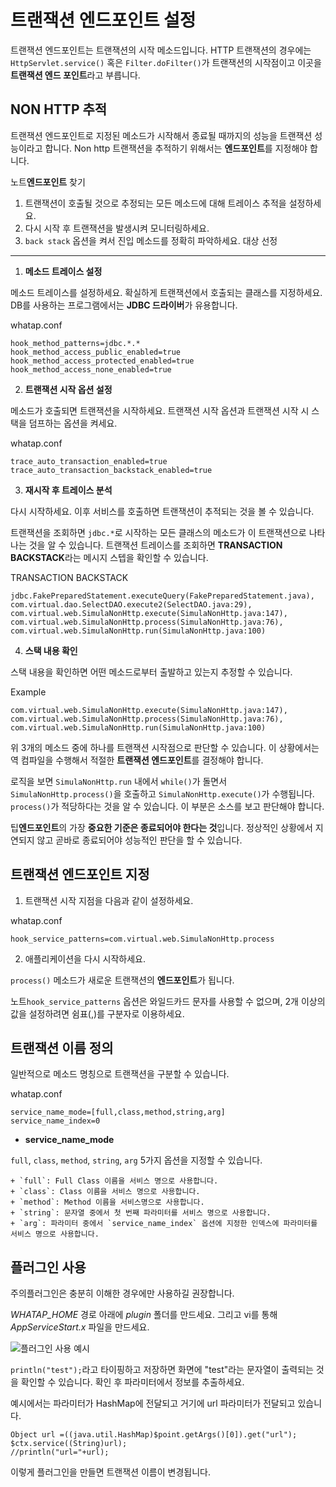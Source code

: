 트랜잭션 엔드포인트 설정
=============

트랜잭션 엔드포인트는 트랜잭션의 시작 메소드입니다. HTTP 트랜잭션의 경우에는 `HttpServlet.service()` 혹은 `Filter.doFilter()`가 트랜잭션의 시작점이고 이곳을 **트랜잭션 엔드 포인트**라고 부릅니다.

NON HTTP 추적[​](#non-http-추적 "NON HTTP 추적에 대한 직접 링크")
----------------------------------------------------

트랜잭션 엔드포인트로 지정된 메소드가 시작해서 종료될 때까지의 성능을 트랜잭션 성능이라고 합니다. Non http 트랜잭션을 추적하기 위해서는 **엔드포인트**를 지정해야 합니다.

노트**엔드포인트** 찾기

1. 트랜잭션이 호출될 것으로 추정되는 모든 메소드에 대해 트레이스 추적을 설정하세요.
2. 다시 시작 후 트랜잭션을 발생시켜 모니터링하세요.
3. `back stack` 옵션을 켜서 진입 메소드를 정확히 파악하세요.
대상 선정[​](#대상-선정 "대상 선정에 대한 직접 링크")
----------------------------------

1. **메소드 트레이스 설정**

메소드 트레이스를 설정하세요. 확실하게 트랜잭션에서 호출되는 클래스를 지정하세요. DB를 사용하는 프로그램에서는 **JDBC 드라이버**가 유용합니다.

whatap.conf
```
hook_method_patterns=jdbc.*.*  
hook_method_access_public_enabled=true  
hook_method_access_protected_enabled=true  
hook_method_access_none_enabled=true  

```
2. **트랜잭션 시작 옵션 설정**

메소드가 호출되면 트랜잭션을 시작하세요. 트랜잭션 시작 옵션과 트랜잭션 시작 시 스택을 덤프하는 옵션을 켜세요.

whatap.conf
```
trace_auto_transaction_enabled=true  
trace_auto_transaction_backstack_enabled=true  

```
3. **재시작 후 트레이스 분석**

다시 시작하세요. 이후 서비스를 호출하면 트랜잭션이 추적되는 것을 볼 수 있습니다.

트랜잭션을 조회하면 `jdbc.*`로 시작하는 모든 클래스의 메소드가 이 트랜잭션으로 나타나는 것을 알 수 있습니다. 트랜잭션 트레이스를 조회하면 **TRANSACTION BACKSTACK**라는 메시지 스텝을 확인할 수 있습니다.

TRANSACTION BACKSTACK
```
jdbc.FakePreparedStatement.executeQuery(FakePreparedStatement.java),  
com.virtual.dao.SelectDAO.execute2(SelectDAO.java:29),  
com.virtual.web.SimulaNonHttp.execute(SimulaNonHttp.java:147),  
com.virtual.web.SimulaNonHttp.process(SimulaNonHttp.java:76),  
com.virtual.web.SimulaNonHttp.run(SimulaNonHttp.java:100)  

```
4. **스택 내용 확인**

스택 내용을 확인하면 어떤 메소드로부터 출발하고 있는지 추정할 수 있습니다.

Example
```
com.virtual.web.SimulaNonHttp.execute(SimulaNonHttp.java:147),  
com.virtual.web.SimulaNonHttp.process(SimulaNonHttp.java:76),  
com.virtual.web.SimulaNonHttp.run(SimulaNonHttp.java:100)  

```
위 3개의 메소드 중에 하나를 트랜잭션 시작점으로 판단할 수 있습니다. 이 상황에서는 역 컴파일을 수행해서 적절한 **트랜잭션 엔드포인트**를 결정해야 합니다.

로직을 보면 `SimulaNonHttp.run` 내에서 `while()`가 돌면서 `SimulaNonHttp.process()`을 호출하고 `SimulaNonHttp.execute()`가 수행됩니다. `process()`가 적당하다는 것을 알 수 있습니다. 이 부분은 소스를 보고 판단해야 합니다.

팁**엔드포인트**의 가장 **중요한 기준은 종료되어야 한다는 것**입니다. 정상적인 상황에서 지연되지 않고 곧바로 종료되어야 성능적인 판단을 할 수 있습니다.

트랜잭션 엔드포인트 지정[​](#트랜잭션-엔드포인트-지정 "트랜잭션 엔드포인트 지정에 대한 직접 링크")
----------------------------------------------------------

1. 트랜잭션 시작 지점을 다음과 같이 설정하세요.

whatap.conf
```
hook_service_patterns=com.virtual.web.SimulaNonHttp.process  

```
2. 애플리케이션을 다시 시작하세요.

`process()` 메소드가 새로운 트랜잭션의 **엔드포인트**가 됩니다.

노트`hook_service_patterns` 옵션은 와일드카드 문자를 사용할 수 없으며, 2개 이상의 값을 설정하려면 쉼표(,)를 구분자로 이용하세요.

트랜잭션 이름 정의[​](#트랜잭션-이름-정의 "트랜잭션 이름 정의에 대한 직접 링크")
-------------------------------------------------

일반적으로 메소드 명칭으로 트랜잭션을 구분할 수 있습니다.

whatap.conf
```
service_name_mode=[full,class,method,string,arg]  
service_name_index=0  

```
* **service\_name\_mode**

`full`, `class`, `method`, `string`, `arg` 5가지 옵션을 지정할 수 있습니다.


	+ `full`: Full Class 이름을 서비스 명으로 사용합니다.
	+ `class`: Class 이름을 서비스 명으로 사용합니다.
	+ `method`: Method 이름을 서비스명으로 사용합니다.
	+ `string`: 문자열 중에서 첫 번째 파라미터를   서비스 명으로 사용합니다.
	+ `arg`: 파라미터 중에서 `service_name_index` 옵션에 지정한 인덱스에 파라미터를 서비스 명으로 사용합니다.

플러그인 사용[​](#플러그인-사용 "플러그인 사용에 대한 직접 링크")
----------------------------------------

주의플러그인은 충분히 이해한 경우에만 사용하길 권장합니다.

*WHATAP\_HOME* 경로 아래에 *plugin* 폴더를 만드세요. 그리고 vi를 통해 *AppServiceStart.x* 파일을 만드세요.

![플러그인 사용 예시](https://img.whatap.io/media/agent_python/data/app_start_plug.png)

`println("test");`라고 타이핑하고 저장하면 화면에 "test"라는 문자열이 출력되는 것을 확인할 수 있습니다. 확인 후 파라미터에서 정보를 추출하세요.

예시에서는 파라미터가 HashMap에 전달되고 거기에 url 파라미터가 전달되고 있습니다.


```
Object url =((java.util.HashMap)$point.getArgs()[0]).get("url");  
$ctx.service((String)url);  
//println("url="+url);  

```
이렇게 플러그인을 만들면 트랜잭션 이름이 변경됩니다.

